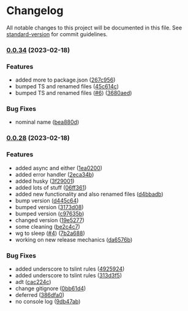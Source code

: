# Changelog

All notable changes to this project will be documented in this file. See [standard-version](https://github.com/conventional-changelog/standard-version) for commit guidelines.

### [0.0.34](https://github.com/Dionid/fapfop/compare/v0.0.31...v0.0.34) (2023-02-18)


### Features

* added more to package.json ([267c956](https://github.com/Dionid/fapfop/commit/267c956043dac4e4db38022b168fa2045dd35d21))
* bumped TS and renamed files ([45c614c](https://github.com/Dionid/fapfop/commit/45c614c77db3f3375f91b8f5fc857f1b7ae513bd))
* bumped TS and renamed files ([#6](https://github.com/Dionid/fapfop/issues/6)) ([3680aed](https://github.com/Dionid/fapfop/commit/3680aedc0bf38e5d329223b5360cbe99c71ed3d5))


### Bug Fixes

* nominal name ([bea880d](https://github.com/Dionid/fapfop/commit/bea880d59257448c24bee129b98f175a4d454fe6))

### [0.0.28](https://github.com/Dionid/fapfop/compare/v0.0.21...v0.0.28) (2023-02-18)

### Features

- added async and either ([1ea0200](https://github.com/Dionid/fapfop/commit/1ea02002e238dae4f46b4c98118f5a3dbc68f25c))
- added error handler ([2eca34b](https://github.com/Dionid/fapfop/commit/2eca34b8322ccc0a84c51bda748f3f900cb15859))
- added husky ([3f29001](https://github.com/Dionid/fapfop/commit/3f2900138ac808a54fcfcc6e76bbd222137c20cf))
- added lots of stuff ([06ff361](https://github.com/Dionid/fapfop/commit/06ff361968197e567437b47e34259809a55eac21))
- added new functionality and also renamed files ([d4bbadb](https://github.com/Dionid/fapfop/commit/d4bbadb887234f389b60a84dd3a23afc9cb530cf))
- bump version ([d445c64](https://github.com/Dionid/fapfop/commit/d445c64b7687bd09881c4c24946ec2c6be0c4aa8))
- bumped version ([3173d08](https://github.com/Dionid/fapfop/commit/3173d08fe9c2d5a97d456a90c7bad962f75426ec))
- bumped version ([c97635b](https://github.com/Dionid/fapfop/commit/c97635be85ee39a88870840f4e8e8cd81141ee1e))
- changed version ([19e5277](https://github.com/Dionid/fapfop/commit/19e5277158265625f4fec0f74dc33e7c6b8a3652))
- some cleaning ([be2c4c7](https://github.com/Dionid/fapfop/commit/be2c4c71fca2b350d1c167852f28ab67b764cca9))
- wg to sleep ([#4](https://github.com/Dionid/fapfop/issues/4)) ([7b2a688](https://github.com/Dionid/fapfop/commit/7b2a688161fa500f5a310577958d4cb21f82fbaf))
- working on new release mechanics ([da6576b](https://github.com/Dionid/fapfop/commit/da6576bc457b20d77ba6dc7806dfcaed7077f468))

### Bug Fixes

- added underscore to tslint rules ([4925924](https://github.com/Dionid/fapfop/commit/49259245399ed112e05070a4f5ce959694b7a2ef))
- added underscore to tslint rules ([313d3f5](https://github.com/Dionid/fapfop/commit/313d3f5dc55964415d3366459fdc2cc3f3a1c9d6))
- adt ([cac224c](https://github.com/Dionid/fapfop/commit/cac224c4feaa33e4dc760781ae57ef83d3651260))
- change gitignore ([0bb61d4](https://github.com/Dionid/fapfop/commit/0bb61d4ee747f61c1ae23ce9978e232c002cdf2e))
- deferred ([386dfa0](https://github.com/Dionid/fapfop/commit/386dfa00cc612a473550c552febbd0a3b5783284))
- no console log ([9db47ab](https://github.com/Dionid/fapfop/commit/9db47ab7352de341bde13ad4ddd05bffd6bd535a))
